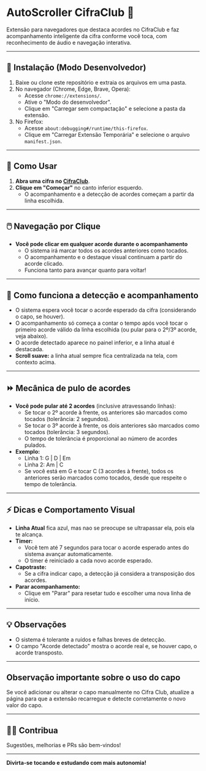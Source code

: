 # AutoScroller CifraClub 🎸

Extensão para navegadores que destaca acordes no CifraClub e faz acompanhamento inteligente da cifra conforme você toca, com reconhecimento de áudio e navegação interativa.

---

## 🚀 Instalação (Modo Desenvolvedor)

1. Baixe ou clone este repositório e extraia os arquivos em uma pasta.
2. No navegador (Chrome, Edge, Brave, Opera):
   - Acesse `chrome://extensions/`.
   - Ative o "Modo do desenvolvedor".
   - Clique em "Carregar sem compactação" e selecione a pasta da extensão.
3. No Firefox:
   - Acesse `about:debugging#/runtime/this-firefox`.
   - Clique em "Carregar Extensão Temporária" e selecione o arquivo `manifest.json`.

---

## 🎯 Como Usar

1. **Abra uma cifra no [CifraClub](https://www.cifraclub.com.br/)**.
2. **Clique em "Começar"** no canto inferior esquerdo.
   - O acompanhamento e a detecção de acordes começam a partir da linha escolhida.

---

## 🖱️ Navegação por Clique

- **Você pode clicar em qualquer acorde durante o acompanhamento**
  - O sistema irá marcar todos os acordes anteriores como tocados.
  - O acompanhamento e o destaque visual continuam a partir do acorde clicado.
  - Funciona tanto para avançar quanto para voltar!

---

## 🎵 Como funciona a detecção e acompanhamento

- O sistema espera você tocar o acorde esperado da cifra (considerando o capo, se houver).
- O acompanhamento só começa a contar o tempo após você tocar o primeiro acorde válido da linha escolhida (ou pular para o 2º/3º acorde, veja abaixo).
- O acorde detectado aparece no painel inferior, e a linha atual é destacada.
- **Scroll suave:** a linha atual sempre fica centralizada na tela, com contexto acima.

---

## ⏩ Mecânica de pulo de acordes

- **Você pode pular até 2 acordes** (inclusive atravessando linhas):
  - Se tocar o 2º acorde à frente, os anteriores são marcados como tocados (tolerância: 2 segundos).
  - Se tocar o 3º acorde à frente, os dois anteriores são marcados como tocados (tolerância: 3 segundos).
  - O tempo de tolerância é proporcional ao número de acordes pulados.
- **Exemplo:**
  - Linha 1: G | D | Em
  - Linha 2: Am | C
  - Se você está em G e tocar C (3 acordes à frente), todos os anteriores serão marcados como tocados, desde que respeite o tempo de tolerância.

---

## ⚡ Dicas e Comportamento Visual

- **Linha Atual** fica azul, mas nao se preocupe se ultrapassar ela, pois ela te alcança.
- **Timer:**
  - Você tem até 7 segundos para tocar o acorde esperado antes do sistema avançar automaticamente.
  - O timer é reiniciado a cada novo acorde esperado.
- **Capotraste:**
  - Se a cifra indicar capo, a detecção já considera a transposição dos acordes.
- **Parar acompanhamento:**
  - Clique em "Parar" para resetar tudo e escolher uma nova linha de início.

---

## 💡 Observações

- O sistema é tolerante a ruídos e falhas breves de detecção.
- O campo "Acorde detectado" mostra o acorde real e, se houver capo, o acorde transposto.

---

## Observação importante sobre o uso do capo

Se você adicionar ou alterar o capo manualmente no Cifra Club, atualize a página para que a extensão recarregue e detecte corretamente o novo valor do capo.

---

## 👨‍💻 Contribua

Sugestões, melhorias e PRs são bem-vindos!

---

**Divirta-se tocando e estudando com mais autonomia!**
